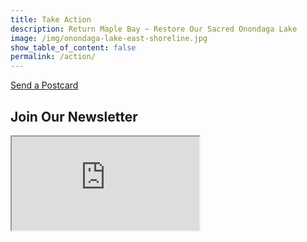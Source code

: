 ```yaml
---
title: Take Action
description: Return Maple Bay ~ Restore Our Sacred Onondaga Lake
image: /img/onondaga-lake-east-shoreline.jpg
show_table_of_content: false
permalink: /action/
---
```


[Send a Postcard](https://actionnetwork.org/letters/ask-the-onondaga-county-executive-to-keep-his-promise-to-return-maple-bay)

## Join Our Newsletter
<iframe src="https://cdn.forms-content.sg-form.com/fe8a454b-2e21-11ed-b233-12508c3d6c43"/>
